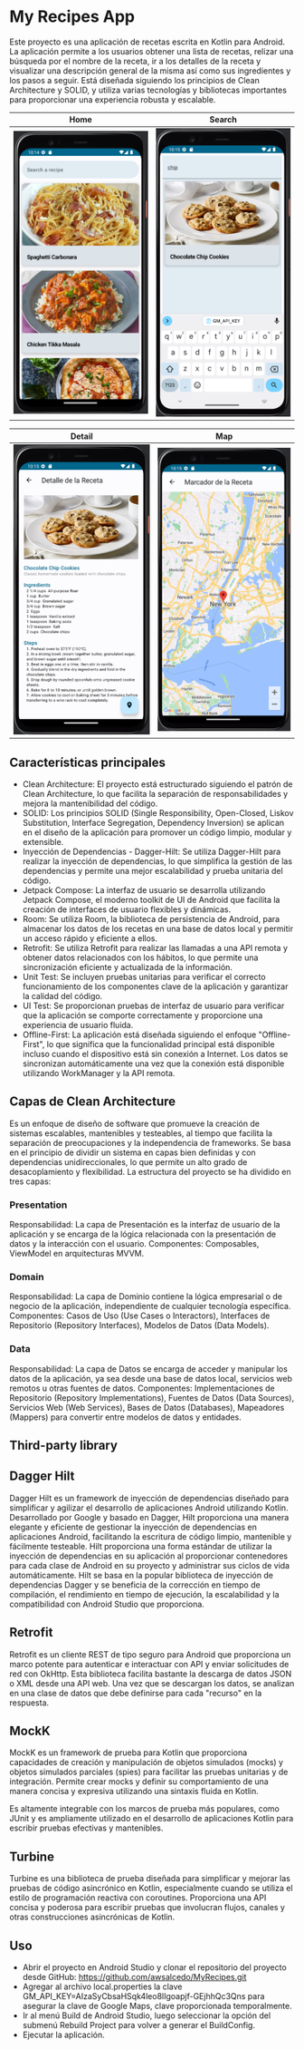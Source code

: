 # My Recipes App

Este proyecto es una aplicación de recetas escrita en Kotlin para Android. La aplicación permite a los usuarios obtener una lista de recetas, relizar una búsqueda por el nombre de la receta, 
ir a los detalles de la receta y visualizar una descripción general de la misma así como sus ingredientes y los pasos a seguir.
Está diseñada siguiendo los principios de Clean Architecture y SOLID, y utiliza varias tecnologías y bibliotecas importantes para proporcionar una experiencia robusta y escalable.

|                                    Home                                     |                                     Search                                      |
|:---------------------------------------------------------------------------:|:-------------------------------------------------------------------------------:|
| ![Home Screen](https://github.com/awsalcedo/MyRecipes/blob/master/home.png) | ![Search Screen](https://github.com/awsalcedo/MyRecipes/blob/master/search.png) |

|                                     Detail                                      |                                    Map                                    |
|:-------------------------------------------------------------------------------:|:-------------------------------------------------------------------------:|
| ![Detail Screen](https://github.com/awsalcedo/MyRecipes/blob/master/detail.png) | ![Map Screen](https://github.com/awsalcedo/MyRecipes/blob/master/map.png) |

## Características principales

- Clean Architecture: El proyecto está estructurado siguiendo el patrón de Clean Architecture, lo que facilita la separación de responsabilidades y mejora la mantenibilidad del código.
- SOLID: Los principios SOLID (Single Responsibility, Open-Closed, Liskov Substitution, Interface Segregation, Dependency Inversion) se aplican en el diseño de la aplicación para promover un código limpio, modular y extensible.
- Inyección de Dependencias - Dagger-Hilt: Se utiliza Dagger-Hilt para realizar la inyección de dependencias, lo que simplifica la gestión de las dependencias y permite una mejor escalabilidad y prueba unitaria del código.
- Jetpack Compose: La interfaz de usuario se desarrolla utilizando Jetpack Compose, el moderno toolkit de UI de Android que facilita la creación de interfaces de usuario flexibles y dinámicas.
- Room: Se utiliza Room, la biblioteca de persistencia de Android, para almacenar los datos de los recetas en una base de datos local y permitir un acceso rápido y eficiente a ellos.
- Retrofit: Se utiliza Retrofit para realizar las llamadas a una API remota y obtener datos relacionados con los hábitos, lo que permite una sincronización eficiente y actualizada de la información.
- Unit Test: Se incluyen pruebas unitarias para verificar el correcto funcionamiento de los componentes clave de la aplicación y garantizar la calidad del código.
- UI Test: Se proporcionan pruebas de interfaz de usuario para verificar que la aplicación se comporte correctamente y proporcione una experiencia de usuario fluida.
- Offline-First: La aplicación está diseñada siguiendo el enfoque "Offline-First", lo que significa que la funcionalidad principal está disponible incluso cuando el dispositivo está sin conexión a Internet. Los datos se sincronizan automáticamente una vez que la conexión está disponible utilizando WorkManager y la API remota.

## Capas de Clean Architecture

Es un enfoque de diseño de software que promueve la creación de sistemas escalables, mantenibles y testeables, al tiempo que facilita la separación de preocupaciones y la independencia de frameworks. Se basa en el principio de dividir un sistema en capas bien definidas y con dependencias unidireccionales, lo que permite un alto grado de desacoplamiento y flexibilidad.
La estructura del proyecto se ha dividido en tres capas:

### Presentation
Responsabilidad: La capa de Presentación es la interfaz de usuario de la aplicación y se encarga de la lógica relacionada con la presentación de datos y la interacción con el usuario.
Componentes: Composables, ViewModel en arquitecturas MVVM.

### Domain
Responsabilidad: La capa de Dominio contiene la lógica empresarial o de negocio de la aplicación, independiente de cualquier tecnología específica.
Componentes: Casos de Uso (Use Cases o Interactors), Interfaces de Repositorio (Repository Interfaces), Modelos de Datos (Data Models).

### Data
Responsabilidad: La capa de Datos se encarga de acceder y manipular los datos de la aplicación, ya sea desde una base de datos local, servicios web remotos u otras fuentes de datos.
Componentes: Implementaciones de Repositorio (Repository Implementations), Fuentes de Datos (Data Sources), Servicios Web (Web Services), Bases de Datos (Databases), Mapeadores (Mappers) para convertir entre modelos de datos y entidades.

## Third-party library

## Dagger Hilt

Dagger Hilt es un framework de inyección de dependencias diseñado para simplificar y agilizar el desarrollo de aplicaciones Android utilizando Kotlin. 
Desarrollado por Google y basado en Dagger, Hilt proporciona una manera elegante y eficiente de gestionar la inyección de dependencias en aplicaciones Android, facilitando la escritura de código limpio, mantenible y fácilmente testeable.
Hilt proporciona una forma estándar de utilizar la inyección de dependencias en su aplicación al proporcionar contenedores para cada clase de Android en su proyecto y administrar sus ciclos de vida automáticamente. Hilt se basa en la popular biblioteca de inyección de dependencias Dagger y se beneficia de la corrección en tiempo de compilación, el rendimiento en tiempo de ejecución, la escalabilidad y la compatibilidad con Android Studio que proporciona.

## Retrofit

Retrofit es un cliente REST de tipo seguro para Android que proporciona un marco potente para autenticar e interactuar con API y enviar solicitudes de red con OkHttp.
Esta biblioteca facilita bastante la descarga de datos JSON o XML desde una API web. Una vez que se descargan los datos, se analizan en una clase de datos que debe definirse para cada "recurso" en la respuesta.

## MockK
MockK es un framework de prueba para Kotlin que proporciona capacidades de creación y manipulación de objetos simulados (mocks) y objetos simulados parciales (spies) para facilitar las pruebas unitarias y de integración. 
Permite crear mocks y definir su comportamiento de una manera concisa y expresiva utilizando una sintaxis fluida en Kotlin.

Es altamente integrable con los marcos de prueba más populares, como JUnit y es ampliamente utilizado en el desarrollo de aplicaciones Kotlin para escribir pruebas efectivas y mantenibles.

## Turbine
Turbine es una biblioteca de prueba diseñada para simplificar y mejorar las pruebas de código asincrónico en Kotlin, especialmente cuando se utiliza el estilo de programación reactiva con coroutines. Proporciona una API concisa y poderosa para escribir pruebas que involucran flujos, canales y otras construcciones asincrónicas de Kotlin.


## Uso
* Abrir el proyecto en Android Studio y clonar el repositorio del proyecto desde GitHub: https://github.com/awsalcedo/MyRecipes.git
* Agregar al archivo local.properties la clave GM_API_KEY=AIzaSyCbsaHSqk4leo8lIgoapjf-GEjhhQc3Qns para asegurar la clave de Google Maps, clave proporcionada temporalmente.
* Ir al menú Build de Android Studio, luego seleccionar la opción del submenú Rebuild Project para volver a generar el BuildConfig.
* Ejecutar la aplicación.